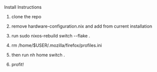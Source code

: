 Install Instructions

1. clone the repo

2. remove hardware-configuration.nix and add from current installation 

3. run sudo nixos-rebuild switch --flake .

4. rm /home/$USER/.mozilla/firefox/profiles.ini

5. then run nh home switch .

6. profit!


